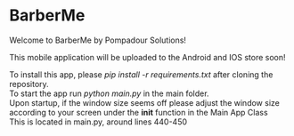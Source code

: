 # BarberMe
Welcome to BarberMe by Pompadour Solutions! <br />

This mobile application will be uploaded to the Android and IOS store soon!

To install this app, please *pip install -r requirements.txt* after cloning the repository. <br />
To start the app run *python main.py* in the main folder. <br />
Upon startup, if the window size seems off please adjust the window size according to your screen under the __init__ function in the Main App Class <br />
This is located in main.py, around lines 440-450
